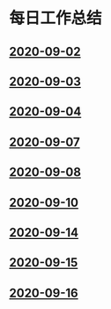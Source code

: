 # 每日工作总结

## [2020-09-02](./2020-09-02/)
## [2020-09-03](./2020-09-03/)
## [2020-09-04](./2020-09-04/)
## [2020-09-07](./2020-09-07/)
## [2020-09-08](./2020-09-08/)
## [2020-09-10](./2020-09-10/)
## [2020-09-14](./2020-09-14/)
## [2020-09-15](./2020-09-15/)
## [2020-09-16](./2020-09-16/)
